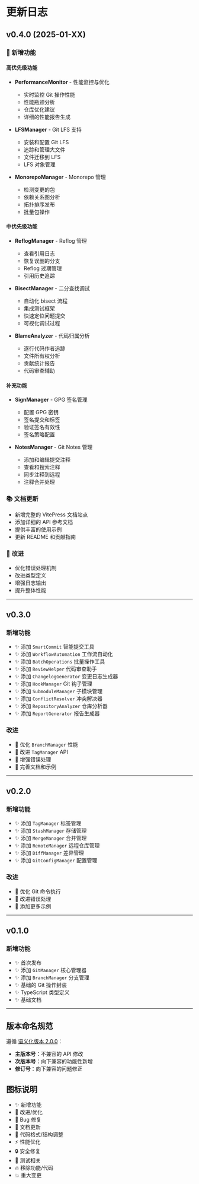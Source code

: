 # 更新日志

## v0.4.0 (2025-01-XX)

### 🎉 新增功能

#### 高优先级功能

- **PerformanceMonitor** - 性能监控与优化
  - 实时监控 Git 操作性能
  - 性能瓶颈分析
  - 仓库优化建议
  - 详细的性能报告生成

- **LFSManager** - Git LFS 支持
  - 安装和配置 Git LFS
  - 追踪和管理大文件
  - 文件迁移到 LFS
  - LFS 对象管理

- **MonorepoManager** - Monorepo 管理
  - 检测变更的包
  - 依赖关系图分析
  - 拓扑排序发布
  - 批量包操作

#### 中优先级功能

- **ReflogManager** - Reflog 管理
  - 查看引用日志
  - 恢复误删的分支
  - Reflog 过期管理
  - 引用历史追踪

- **BisectManager** - 二分查找调试
  - 自动化 bisect 流程
  - 集成测试框架
  - 快速定位问题提交
  - 可视化调试过程

- **BlameAnalyzer** - 代码归属分析
  - 逐行代码作者追踪
  - 文件所有权分析
  - 贡献统计报告
  - 代码审查辅助

#### 补充功能

- **SignManager** - GPG 签名管理
  - 配置 GPG 密钥
  - 签名提交和标签
  - 验证签名有效性
  - 签名策略配置

- **NotesManager** - Git Notes 管理
  - 添加和编辑提交注释
  - 查看和搜索注释
  - 同步注释到远程
  - 注释合并处理

### 📚 文档更新

- 新增完整的 VitePress 文档站点
- 添加详细的 API 参考文档
- 提供丰富的使用示例
- 更新 README 和贡献指南

### 🔧 改进

- 优化错误处理机制
- 改进类型定义
- 增强日志输出
- 提升整体性能

---

## v0.3.0

### 新增功能

- ✨ 添加 `SmartCommit` 智能提交工具
- ✨ 添加 `WorkflowAutomation` 工作流自动化
- ✨ 添加 `BatchOperations` 批量操作工具
- ✨ 添加 `ReviewHelper` 代码审查助手
- ✨ 添加 `ChangelogGenerator` 变更日志生成器
- ✨ 添加 `HookManager` Git 钩子管理
- ✨ 添加 `SubmoduleManager` 子模块管理
- ✨ 添加 `ConflictResolver` 冲突解决器
- ✨ 添加 `RepositoryAnalyzer` 仓库分析器
- ✨ 添加 `ReportGenerator` 报告生成器

### 改进

- 🔧 优化 `BranchManager` 性能
- 🔧 改进 `TagManager` API
- 🔧 增强错误处理
- 📝 完善文档和示例

---

## v0.2.0

### 新增功能

- ✨ 添加 `TagManager` 标签管理
- ✨ 添加 `StashManager` 存储管理
- ✨ 添加 `MergeManager` 合并管理
- ✨ 添加 `RemoteManager` 远程仓库管理
- ✨ 添加 `DiffManager` 差异管理
- ✨ 添加 `GitConfigManager` 配置管理

### 改进

- 🔧 优化 Git 命令执行
- 🔧 改进错误处理
- 📝 添加更多示例

---

## v0.1.0

### 新增功能

- ✨ 首次发布
- ✨ 添加 `GitManager` 核心管理器
- ✨ 添加 `BranchManager` 分支管理
- ✨ 基础的 Git 操作封装
- ✨ TypeScript 类型定义
- ✨ 基础文档

---

## 版本命名规范

遵循 [语义化版本 2.0.0](https://semver.org/lang/zh-CN/)：

- **主版本号**：不兼容的 API 修改
- **次版本号**：向下兼容的功能性新增
- **修订号**：向下兼容的问题修正

## 图标说明

- ✨ 新增功能
- 🔧 改进/优化
- 🐛 Bug 修复
- 📝 文档更新
- 🎨 代码格式/结构调整
- ⚡ 性能优化
- 🔒 安全修复
- 🚨 测试相关
- 🔥 移除功能/代码
- 💥 重大变更
